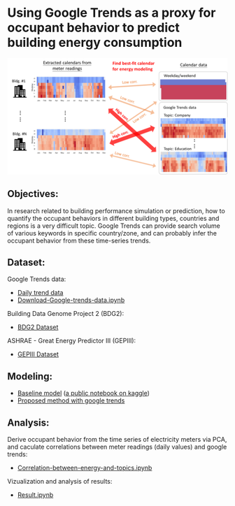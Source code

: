 # Using Google Trends as a proxy for occupant behavior to predict building energy consumption
![logo](figures/processed/fig1-intro.png)

## Objectives:
In research related to building performance simulation or prediction, how to quantify the occupant behaviors in different building types, countries and regions is a very difficult topic. Google Trends can provide search volume of various keywords in specific country/zone, and can probably infer the occupant behavior from these time-series trends. 

## Dataset:
Google Trends data:
- [Daily trend data](data/google-trends-data_2016-2018.csv)
- [Download-Google-trends-data.ipynb](notebooks/Download-Google-trends-data.ipynb)

Building Data Genome Project 2 (BDG2):
- [BDG2 Dataset](https://www.kaggle.com/claytonmiller/buildingdatagenomeproject2)

ASHRAE - Great Energy Predictor III (GEPIII):
- [GEPIII Dataset](https://www.kaggle.com/c/ashrae-energy-prediction/data)

## Modeling:
- [Baseline model](notebooks/kfold-lightgbm-without-leak-1-062.ipynb.ipynb) ([a public notebook on kaggle](https://www.kaggle.com/teeyee314/kfold-lightgbm-without-leak-1-062))
- [Proposed method with google trends](notebooks/proposed-method-with-google-trends.ipynb) 

## Analysis:
Derive occupant behavior from the time series of electricity meters via PCA, and caculate correlations between meter readings (daily values) and google trends:
- [Correlation-between-energy-and-topics.ipynb](notebooks/Correlation-between-energy-and-topics.ipynb)

Vizualization and analysis of results:
- [Result.ipynb](notebooks/Result.ipynb)
